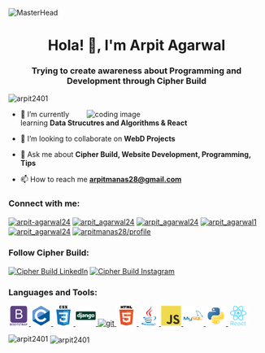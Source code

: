 ![MasterHead](https://media-exp3.licdn.com/dms/image/C4D16AQHhG61HrY0mng/profile-displaybackgroundimage-shrink_350_1400/0/1623306035968?e=1628726400&v=beta&t=Zusg0pGEyEssiY80FGslx3oNpMClSO2X_acxVQ8Jb6Q)

<h1 align="center">Hola! 👋, I'm Arpit Agarwal</h1>
<h3 align="center">Trying to create awareness about Programming and Development through Cipher Build</h3>

<p align="left"> <img src="https://komarev.com/ghpvc/?username=arpit2401&label=Profile%20views&color=0e75b6&style=flat" alt="arpit2401" /> </p>

<img align="right" src="https://cdn.dribbble.com/users/2131993/screenshots/15628372/media/fd3a2a9cbc90af541e6cf88c52b2a1ee.png" alt="coding image" width="350" />

- 🌱 I’m currently learning **Data Strucutres and Algorithms & React**

- 👯 I’m looking to collaborate on **WebD Projects**

- 💬 Ask me about **Cipher Build, Website Development, Programming, Tips**

- 📫 How to reach me **arpitmanas28@gmail.com**

<h3 align="left">Connect with me:</h3>
<p align="left">
<a href="https://linkedin.com/in/arpit-agarwal24" target="blank"><img align="center" src="https://raw.githubusercontent.com/rahuldkjain/github-profile-readme-generator/master/src/images/icons/Social/linked-in-alt.svg" alt="arpit-agarwal24" height="30" width="40" /></a>
<a href="https://instagram.com/arpit_agarwal24" target="blank"><img align="center" src="https://raw.githubusercontent.com/rahuldkjain/github-profile-readme-generator/master/src/images/icons/Social/instagram.svg" alt="arpit_agarwal24" height="30" width="40" /></a>
  <a href="https://twitter.com/arpit_agarwal24" target="blank"><img align="center" src="https://raw.githubusercontent.com/rahuldkjain/github-profile-readme-generator/master/src/images/icons/Social/twitter.svg" alt="arpit_agarwal24" height="30" width="40" /></a>
<a href="https://www.codechef.com/users/arpit_agarwal1" target="blank"><img align="center" src="https://cdn.jsdelivr.net/npm/simple-icons@3.1.0/icons/codechef.svg" alt="arpit_agarwal1" height="30" width="40" /></a>
<a href="https://www.hackerrank.com/arpit_agarwal24" target="blank"><img align="center" src="https://raw.githubusercontent.com/rahuldkjain/github-profile-readme-generator/master/src/images/icons/Social/hackerrank.svg" alt="arpit_agarwal24" height="30" width="40" /></a>
<a href="https://auth.geeksforgeeks.org/user/arpitmanas28/profile" target="blank"><img align="center" src="https://raw.githubusercontent.com/rahuldkjain/github-profile-readme-generator/master/src/images/icons/Social/geeks-for-geeks.svg" alt="arpitmanas28/profile" height="30" width="40" /></a>
</p>

<h3 align="left">Follow Cipher Build:</h3>
<p align="left">
<a href="https://linkedin.com/company/cipherbuild" target="blank"><img align="center" src="https://raw.githubusercontent.com/rahuldkjain/github-profile-readme-generator/master/src/images/icons/Social/linked-in-alt.svg" alt="Cipher Build LinkedIn" height="30" width="40" /></a>
<a href="https://instagram.com/cipher_build" target="blank"><img align="center" src="https://raw.githubusercontent.com/rahuldkjain/github-profile-readme-generator/master/src/images/icons/Social/instagram.svg" alt="Cipher Build Instagram" height="30" width="40" /></a>
</p>

<h3 align="left">Languages and Tools:</h3>
<p align="left"> <a href="https://getbootstrap.com" target="_blank"> <img src="https://raw.githubusercontent.com/devicons/devicon/master/icons/bootstrap/bootstrap-plain-wordmark.svg" alt="bootstrap" width="40" height="40"/> </a> <a href="https://www.cprogramming.com/" target="_blank"> <img src="https://raw.githubusercontent.com/devicons/devicon/master/icons/c/c-original.svg" alt="c" width="40" height="40"/> </a> <a href="https://www.w3schools.com/css/" target="_blank"> <img src="https://raw.githubusercontent.com/devicons/devicon/master/icons/css3/css3-original-wordmark.svg" alt="css3" width="40" height="40"/> </a> <a href="https://www.djangoproject.com/" target="_blank"> <img src="https://raw.githubusercontent.com/devicons/devicon/master/icons/django/django-original.svg" alt="django" width="40" height="40"/> </a> <a href="https://git-scm.com/" target="_blank"> <img src="https://www.vectorlogo.zone/logos/git-scm/git-scm-icon.svg" alt="git" width="40" height="40"/> </a> <a href="https://www.w3.org/html/" target="_blank"> <img src="https://raw.githubusercontent.com/devicons/devicon/master/icons/html5/html5-original-wordmark.svg" alt="html5" width="40" height="40"/> </a> <a href="https://www.java.com" target="_blank"> <img src="https://raw.githubusercontent.com/devicons/devicon/master/icons/java/java-original.svg" alt="java" width="40" height="40"/> </a> <a href="https://developer.mozilla.org/en-US/docs/Web/JavaScript" target="_blank"> <img src="https://raw.githubusercontent.com/devicons/devicon/master/icons/javascript/javascript-original.svg" alt="javascript" width="40" height="40"/> </a> <a href="https://www.mysql.com/" target="_blank"> <img src="https://raw.githubusercontent.com/devicons/devicon/master/icons/mysql/mysql-original-wordmark.svg" alt="mysql" width="40" height="40"/> <a href="https://www.python.org" target="_blank"> <img src="https://raw.githubusercontent.com/devicons/devicon/master/icons/python/python-original.svg" alt="python" width="40" height="40"/> </a> <a href="https://reactjs.org/" target="_blank"> <img src="https://raw.githubusercontent.com/devicons/devicon/master/icons/react/react-original-wordmark.svg" alt="react" width="40" height="40"/> </a> </p>

<p><img align="left" src="https://github-readme-stats.vercel.app/api/top-langs?username=arpit2401&show_icons=true&locale=en&layout=compact" alt="arpit2401" /></p>
<p>&nbsp;<img align="center" src="https://github-readme-stats.vercel.app/api?username=arpit2401&show_icons=true&locale=en" alt="arpit2401" width="420"/></p>
